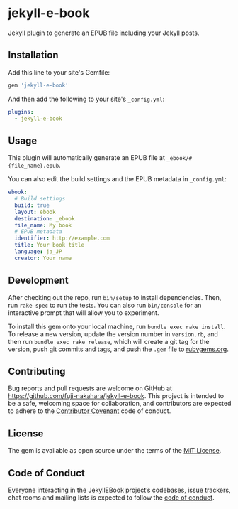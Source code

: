 # jekyll-e-book

Jekyll plugin to generate an EPUB file including your Jekyll posts.

## Installation

Add this line to your site's Gemfile:

```ruby
gem 'jekyll-e-book'
```

And then add the following to your site's `_config.yml`:

```yaml
plugins:
  - jekyll-e-book
```

## Usage

This plugin will automatically generate an EPUB file at `_ebook/#{file_name}.epub`.

You can also edit the build settings and the EPUB metadata in `_config.yml`:

```yaml
ebook:
  # Build settings
  build: true
  layout: ebook 
  destination: _ebook
  file_name: My book
  # EPUB metadata
  identifier: http://example.com
  title: Your book title
  language: ja_JP
  creator: Your name
```

## Development

After checking out the repo, run `bin/setup` to install dependencies. Then, run `rake spec` to run the tests. You can also run `bin/console` for an interactive prompt that will allow you to experiment.

To install this gem onto your local machine, run `bundle exec rake install`. To release a new version, update the version number in `version.rb`, and then run `bundle exec rake release`, which will create a git tag for the version, push git commits and tags, and push the `.gem` file to [rubygems.org](https://rubygems.org).

## Contributing

Bug reports and pull requests are welcome on GitHub at https://github.com/fuji-nakahara/jekyll-e-book. This project is intended to be a safe, welcoming space for collaboration, and contributors are expected to adhere to the [Contributor Covenant](http://contributor-covenant.org) code of conduct.

## License

The gem is available as open source under the terms of the [MIT License](https://opensource.org/licenses/MIT).

## Code of Conduct

Everyone interacting in the JekyllEBook project’s codebases, issue trackers, chat rooms and mailing lists is expected to follow the [code of conduct](https://github.com/[USERNAME]/jekyll-e-book/blob/master/CODE_OF_CONDUCT.md).
